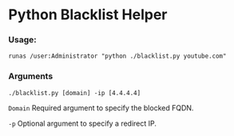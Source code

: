 # Python Blacklist Helper

### Usage:
```
runas /user:Administrator "python ./blacklist.py youtube.com"
```

### Arguments
```
./blacklist.py [domain] -ip [4.4.4.4]
```

`Domain`
Required argument to specify the blocked FQDN.

`-p`
Optional argument to specify a redirect IP.